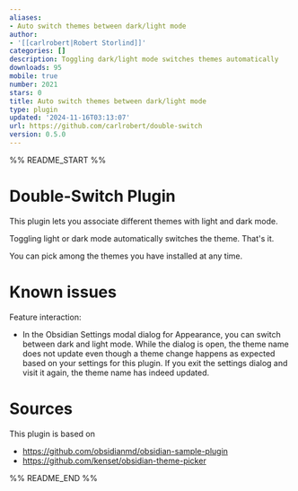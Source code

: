 ```yaml
---
aliases:
- Auto switch themes between dark/light mode
author:
- '[[carlrobert|Robert Storlind]]'
categories: []
description: Toggling dark/light mode switches themes automatically
downloads: 95
mobile: true
number: 2021
stars: 0
title: Auto switch themes between dark/light mode
type: plugin
updated: '2024-11-16T03:13:07'
url: https://github.com/carlrobert/double-switch
version: 0.5.0
---
```


%% README_START %%

# Double-Switch Plugin

This plugin lets you associate different themes with light and dark mode.

Toggling light or dark mode automatically switches the theme. That's it.

You can pick among the themes you have installed at any time.

# Known issues
Feature interaction:
- In the Obsidian Settings modal dialog for Appearance, you can switch between dark and light mode. While the dialog is open, the theme name does not update even though a theme change happens as expected based on your settings for this plugin. If you exit the settings dialog and visit it again, the theme name has indeed updated.

# Sources
This plugin is based on
- https://github.com/obsidianmd/obsidian-sample-plugin
- https://github.com/kenset/obsidian-theme-picker


%% README_END %%